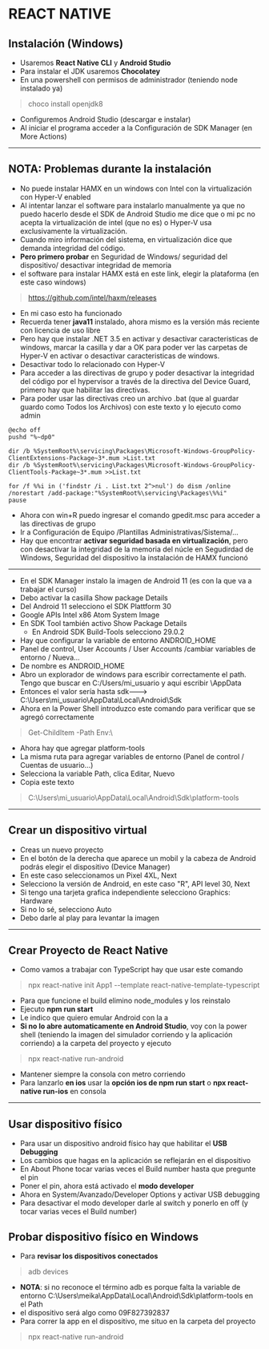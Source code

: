# REACT NATIVE 

## Instalación (Windows)

- Usaremos **React Native CLI** y **Android Studio**
- Para instalar el JDK usaremos **Chocolatey**
- En una powershell con permisos de administrador (teniendo node instalado ya)

> choco install openjdk8

- Configuremos Android Studio (descargar e instalar)
- Al iniciar el programa acceder a la Configuración de SDK Manager (en More Actions)
-------

## NOTA: Problemas durante la instalación

- No puede instalar HAMX en un windows con Intel con la virtualización con Hyper-V enabled
- Al intentar lanzar el software para instalarlo manualmente ya que no puedo hacerlo desde el SDK de Android Studio me dice que o mi pc no acepta la virtualización de intel (que no es) o Hyper-V usa exclusivamente la virtualización.
- Cuando miro información del sistema, en virtualización dice que demanda integridad del código.
- **Pero primero probar** en Seguridad de Windows/ seguridad del dispositivo/ desactivar integridad de memoria
- el software para instalar HAMX está en este link, elegir la plataforma (en este caso windows)

> https://github.com/intel/haxm/releases

- En mi caso esto ha funcionado
- Recuerda tener **java11** instalado, ahora mismo es la versión más reciente con licencia de uso libre 
- Pero hay que instalar .NET 3.5 en activar y desactivar caracteristicas de windows, marcar la casilla y dar a OK para poder ver las carpetas de Hyper-V en activar o desactivar caracteristicas de windows.
- Desactivar todo lo relacionado con Hyper-V
- Para acceder a las directivas de grupo y poder desactivar la integridad del código por el hypervisor a través de la directiva del Device Guard, primero hay que habilitar las directivas.
- Para poder usar las directivas creo un archivo .bat (que al guardar guardo como Todos los Archivos) con este texto y lo ejecuto como admin

~~~
@echo off 
pushd "%~dp0" 

dir /b %SystemRoot%\servicing\Packages\Microsoft-Windows-GroupPolicy-ClientExtensions-Package~3*.mum >List.txt 
dir /b %SystemRoot%\servicing\Packages\Microsoft-Windows-GroupPolicy-ClientTools-Package~3*.mum >>List.txt 

for /f %%i in ('findstr /i . List.txt 2^>nul') do dism /online /norestart /add-package:"%SystemRoot%\servicing\Packages\%%i" 
pause
~~~

- Ahora con win+R puedo ingresar el comando gpedit.msc para acceder a las directivas de grupo
- Ir a Configuración de Equipo /Plantillas Administrativas/Sistema/...
- Hay que encontrar **activar seguridad basada en virtualización**, pero con desactivar la integridad de la memoria del núcle en Segudirdad de Windows, Seguridad del dispositivo la instalación de HAMX funcionó
-------

- En el SDK Manager instalo la imagen de Android 11 (es con la que va a trabajar el curso)
- Debo activar la casilla Show package Details
- Del Android 11 selecciono el SDK Plattform 30
- Google APIs Intel x86 Atom System Image
- En SDK Tool también activo Show Package Details
  -  En Android SDK Build-Tools selecciono  29.0.2
- Hay que configurar la variable de entorno ANDROID_HOME
- Panel de control, User Accounts / User Accounts /cambiar variables de entorno /  Nueva...
- De nombre es ANDROID_HOME
- Abro un explorador de windows para escribir correctamente el path. Tengo que buscar en C:/Users/mi_usuario   y aqui escribir \AppData
- Entonces el valor sería hasta sdk---> C:\Users\mi_usuario\AppData\Local\Android\Sdk
- Ahora en la Power Shell introduzco este comando para verificar que se agregó correctamente

> Get-ChildItem -Path Env:\

- Ahora hay que agregar platform-tools 
- La misma ruta para agregar variables de entorno (Panel de control / Cuentas de usuario...)
- Selecciona la variable Path, clica Editar, Nuevo
- Copia este texto

>C:\Users\mi_usuario\AppData\Local\Android\Sdk\platform-tools
------

## Crear un dispositivo virtual

- Creas un nuevo proyecto
- En el botón de la derecha que aparece un mobil y la cabeza de Android podrás elegir el dispositivo (Device Manager)
- En este caso seleccionamos un Pixel 4XL, Next
- Selecciono la versión de Android, en este caso "R", API level 30, Next
- Si tengo una tarjeta grafica independiente selecciono Graphics: Hardware
- Si no lo sé, selecciono Auto
- Debo darle al play para levantar la imagen
----

## Crear Proyecto de React Native

- Como vamos a trabajar con TypeScript hay que usar este comando

> npx react-native init App1 --template react-native-template-typescript

- Para que funcione el build elimino node_modules y los reinstalo
- Ejecuto **npm run start**
- Le indico que quiero emular Android con la a
- **Si no lo abre automaticamente en Android Studio**, voy con la power shell (teniendo la imagen del simulador corriendo y la aplicación corriendo) a la carpeta del proyecto y ejecuto

> npx react-native run-android 

- Mantener siempre la consola con metro corriendo
- Para lanzarlo **en ios** usar la **opción ios de npm run start** o **npx react-native run-ios** en consola
-----

## Usar dispositivo físico

- Para usar un dispositivo android físico hay que habilitar el **USB Debugging**
- Los cambios que hagas en la aplicación se reflejarán en el dispositivo
- En About Phone tocar varias veces el Build number hasta que pregunte el pin
- Poner el pin, ahora está activado el **modo developer**
- Ahora en System/Avanzado/Developer Options y activar USB debugging
- Para desactivar el modo developer darle al switch y ponerlo en off (y tocar varias veces el Build number)
  
## Probar dispositivo físico en Windows

- Para **revisar los dispositivos conectados**

> adb devices

- **NOTA**: si no reconoce el término adb es porque falta la variable de entorno C:\Users\meika\AppData\Local\Android\Sdk\platform-tools en el Path
- el dispositivo será algo como 09F827392837
- Para correr la app en el dispositivo, me situo en la carpeta del proyecto

> npx react-native run-android

